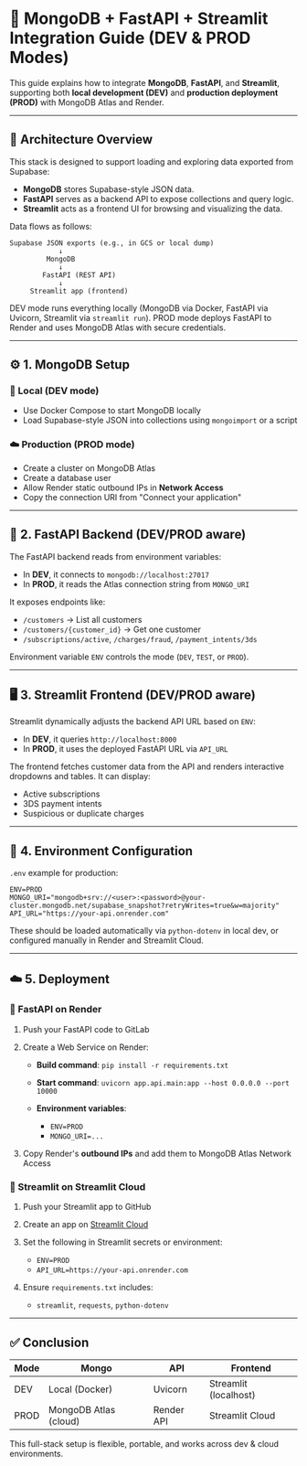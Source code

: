 # 💃 MongoDB + FastAPI + Streamlit Integration Guide (DEV & PROD Modes)

This guide explains how to integrate **MongoDB**, **FastAPI**, and **Streamlit**, supporting both **local development (DEV)** and **production deployment (PROD)** with MongoDB Atlas and Render.

---

## 🥩 Architecture Overview

This stack is designed to support loading and exploring data exported from Supabase:

* **MongoDB** stores Supabase-style JSON data.
* **FastAPI** serves as a backend API to expose collections and query logic.
* **Streamlit** acts as a frontend UI for browsing and visualizing the data.

Data flows as follows:

```
Supabase JSON exports (e.g., in GCS or local dump)
            ↓
         MongoDB
            ↓
        FastAPI (REST API)
            ↓
     Streamlit app (frontend)
```

DEV mode runs everything locally (MongoDB via Docker, FastAPI via Uvicorn, Streamlit via `streamlit run`).
PROD mode deploys FastAPI to Render and uses MongoDB Atlas with secure credentials.

---

## ⚙️ 1. MongoDB Setup

### 🔧 Local (DEV mode)

* Use Docker Compose to start MongoDB locally
* Load Supabase-style JSON into collections using `mongoimport` or a script

### ☁️ Production (PROD mode)

* Create a cluster on MongoDB Atlas
* Create a database user
* Allow Render static outbound IPs in **Network Access**
* Copy the connection URI from "Connect your application"

---

## 🚀 2. FastAPI Backend (DEV/PROD aware)

The FastAPI backend reads from environment variables:

* In **DEV**, it connects to `mongodb://localhost:27017`
* In **PROD**, it reads the Atlas connection string from `MONGO_URI`

It exposes endpoints like:

* `/customers` → List all customers
* `/customers/{customer_id}` → Get one customer
* `/subscriptions/active`, `/charges/fraud`, `/payment_intents/3ds`

Environment variable `ENV` controls the mode (`DEV`, `TEST`, or `PROD`).

---

## 🖥️ 3. Streamlit Frontend (DEV/PROD aware)

Streamlit dynamically adjusts the backend API URL based on `ENV`:

* In **DEV**, it queries `http://localhost:8000`
* In **PROD**, it uses the deployed FastAPI URL via `API_URL`

The frontend fetches customer data from the API and renders interactive dropdowns and tables. It can display:

* Active subscriptions
* 3DS payment intents
* Suspicious or duplicate charges

---

## 📎 4. Environment Configuration

`.env` example for production:

```env
ENV=PROD
MONGO_URI="mongodb+srv://<user>:<password>@your-cluster.mongodb.net/supabase_snapshot?retryWrites=true&w=majority"
API_URL="https://your-api.onrender.com"
```

These should be loaded automatically via `python-dotenv` in local dev, or configured manually in Render and Streamlit Cloud.

---

## ☁️ 5. Deployment

### 🚗 FastAPI on Render

1. Push your FastAPI code to GitLab
2. Create a Web Service on Render:

   * **Build command**: `pip install -r requirements.txt`
   * **Start command**: `uvicorn app.api.main:app --host 0.0.0.0 --port 10000`
   * **Environment variables**:

     * `ENV=PROD`
     * `MONGO_URI=...`
3. Copy Render's **outbound IPs** and add them to MongoDB Atlas Network Access

### 🚀 Streamlit on Streamlit Cloud

1. Push your Streamlit app to GitHub
2. Create an app on [Streamlit Cloud](https://streamlit.io/cloud)
3. Set the following in Streamlit secrets or environment:

   * `ENV=PROD`
   * `API_URL=https://your-api.onrender.com`
4. Ensure `requirements.txt` includes:

   * `streamlit`, `requests`, `python-dotenv`

---

## ✅ Conclusion

| Mode | Mongo                 | API        | Frontend              |
| ---- | --------------------- | ---------- | --------------------- |
| DEV  | Local (Docker)        | Uvicorn    | Streamlit (localhost) |
| PROD | MongoDB Atlas (cloud) | Render API | Streamlit Cloud       |

This full-stack setup is flexible, portable, and works across dev & cloud environments.
